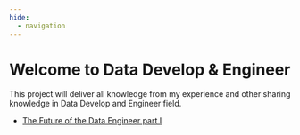 ```yaml
---
hide:
  - navigation
---
```


# Welcome to **Data Develop & Engineer**

This project will deliver all knowledge from my experience and other
sharing knowledge in Data Develop and Engineer field.

* [The Future of the Data Engineer part I](https://medium.com/@AnalyticsAtMeta/the-future-of-the-data-engineer-part-i-32bd125465be)
